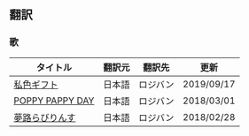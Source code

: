 ## 翻訳

### 歌

タイトル|翻訳元|翻訳先|更新
---|---|---|---
[私色ギフト](./jbo-watashi_iro_gift)|日本語|ロジバン|2019/09/17
[POPPY PAPPY DAY](./jbo-poppy_pappy_day)|日本語|ロジバン|2018/03/01
[夢路らびりんす](./jbo-yumeji_labyrinth)|日本語|ロジバン|2018/02/28
